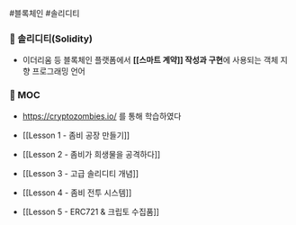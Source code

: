 #블록체인 #솔리디티

### 📌 솔리디티(Solidity)
+ 이더리움 등 블록체인 플랫폼에서 **[[스마트 계약]] 작성과 구현**에 사용되는 객체 지향 프로그래밍 언어

### 📌 MOC
+ https://cryptozombies.io/ 를 통해 학습하였다

+ [[Lesson 1 - 좀비 공장 만들기]]
+ [[Lesson 2 - 좀비가 희생물을 공격하다]]
+ [[Lesson 3 - 고급 솔리디티 개념]]
+ [[Lesson 4 - 좀비 전투 시스템]]
+ [[Lesson 5 - ERC721 & 크립토 수집품]]
